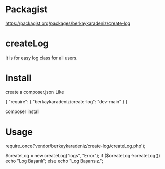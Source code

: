 # Packagist

https://packagist.org/packages/berkaykaradeniz/create-log

# createLog
It is for easy log class for all users.

# Install

create a composer.json Like

{
    "require": {
        "berkaykaradeniz/create-log": "dev-main"
    }
}

composer install

# Usage

require_once('vendor/berkaykaradeniz/create-log/createLog.php');

$createLog = new createLog("logs", "Error");
if ($createLog->createLog())
	echo "Log Başarılı";
else
	echo "Log Başarısız.";
